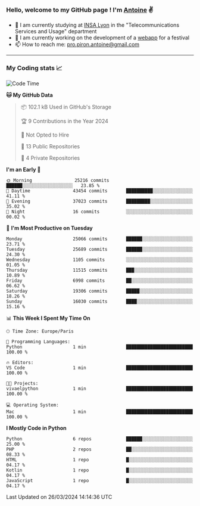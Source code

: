 ### Hello, welcome to my GitHub page ! I'm [Antoine](https://github.com/AntoinePiron) ✌️

- 🌱 I am currently studying at [INSA Lyon](https://www.insa-lyon.fr) in the "Telecommunications Services and Usage" department
- 🔭 I am currently working on the development of a [webapp](https://github.com/24HeuresINSA/Overbookd) for a festival
- 📫 How to reach me: [pro.piron.antoine@gmail.com](mailto:pro.piron.antoine@gmail.com)

---

### My Coding stats 📈
<!--START_SECTION:waka-->
![Code Time](http://img.shields.io/badge/Code%20Time-211%20hrs%2038%20mins-blue)

**🐱 My GitHub Data** 

> 📦 102.1 kB Used in GitHub's Storage 
 > 
> 🏆 9 Contributions in the Year 2024
 > 
> 🚫 Not Opted to Hire
 > 
> 📜 13 Public Repositories 
 > 
> 🔑 4 Private Repositories 
 > 
**I'm an Early 🐤** 

```text
🌞 Morning                25216 commits       ██████░░░░░░░░░░░░░░░░░░░   23.85 % 
🌆 Daytime                43454 commits       ██████████░░░░░░░░░░░░░░░   41.11 % 
🌃 Evening                37023 commits       █████████░░░░░░░░░░░░░░░░   35.02 % 
🌙 Night                  16 commits          ░░░░░░░░░░░░░░░░░░░░░░░░░   00.02 % 
```
📅 **I'm Most Productive on Tuesday** 

```text
Monday                   25066 commits       ██████░░░░░░░░░░░░░░░░░░░   23.71 % 
Tuesday                  25689 commits       ██████░░░░░░░░░░░░░░░░░░░   24.30 % 
Wednesday                1105 commits        ░░░░░░░░░░░░░░░░░░░░░░░░░   01.05 % 
Thursday                 11515 commits       ███░░░░░░░░░░░░░░░░░░░░░░   10.89 % 
Friday                   6998 commits        ██░░░░░░░░░░░░░░░░░░░░░░░   06.62 % 
Saturday                 19306 commits       █████░░░░░░░░░░░░░░░░░░░░   18.26 % 
Sunday                   16030 commits       ████░░░░░░░░░░░░░░░░░░░░░   15.16 % 
```


📊 **This Week I Spent My Time On** 

```text
🕑︎ Time Zone: Europe/Paris

💬 Programming Languages: 
Python                   1 min               █████████████████████████   100.00 % 

🔥 Editors: 
VS Code                  1 min               █████████████████████████   100.00 % 

🐱‍💻 Projects: 
vivaelpython             1 min               █████████████████████████   100.00 % 

💻 Operating System: 
Mac                      1 min               █████████████████████████   100.00 % 
```

**I Mostly Code in Python** 

```text
Python                   6 repos             ██████░░░░░░░░░░░░░░░░░░░   25.00 % 
PHP                      2 repos             ██░░░░░░░░░░░░░░░░░░░░░░░   08.33 % 
HTML                     1 repo              █░░░░░░░░░░░░░░░░░░░░░░░░   04.17 % 
Kotlin                   1 repo              █░░░░░░░░░░░░░░░░░░░░░░░░   04.17 % 
JavaScript               1 repo              █░░░░░░░░░░░░░░░░░░░░░░░░   04.17 % 
```




 Last Updated on 26/03/2024 14:14:36 UTC
<!--END_SECTION:waka-->
